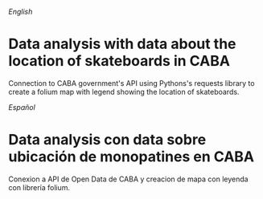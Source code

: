 
*English*

# Data analysis with data about the location of skateboards in CABA
Connection to CABA government's API using Pythons's requests library to create a folium map with legend showing the location of skateboards.

*Español*

# Data analysis con data sobre ubicación de monopatines en CABA
Conexion a API de Open Data de CABA y creacion de mapa con leyenda con librería folium.
